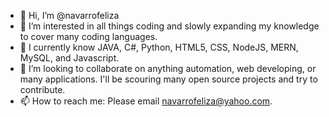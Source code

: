 - 👋 Hi, I’m @navarrofeliza
- 👀 I’m interested in all things coding and slowly expanding my knowledge to cover many coding languages.
- 🌱 I currently know JAVA, C#, Python, HTML5, CSS, NodeJS, MERN, MySQL, and Javascript.
- 💞️ I’m looking to collaborate on anything automation, web developing, or many applications. I'll be scouring many open source projects and try to contribute.
- 📫 How to reach me: Please email navarrofeliza@yahoo.com.

<!---
navarrofeliza/navarrofeliza is a ✨ special ✨ repository because its `README.md` (this file) appears on your GitHub profile.
You can click the Preview link to take a look at your changes.
--->
